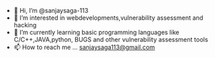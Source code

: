 - 👋 Hi, I’m @sanjaysaga-113
- 👀 I’m interested in webdevelopments,vulnerability assessment and hacking  
- 🌱 I’m currently learning basic programming languages like C/C++,JAVA,python, BUGS and other vulnerability assessment tools 
- 📫 How to reach me ... sanjaysaga113@gmail.com

<!---
sanjaysaga-113/sanjaysaga-113 is a ✨ special ✨ repository because its `README.md` (this file) appears on your GitHub profile.
You can click the Preview link to take a look at your changes.
--->
